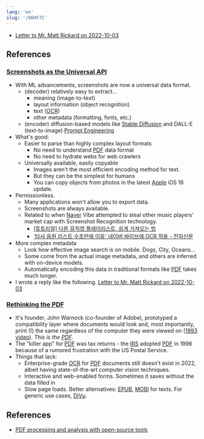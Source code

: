 ```yaml
---
lang: 'en'
slug: '/8B4F7C'
---
```


- [Letter to Mr. Matt Rickard on 2022-10-03](./../.././docs/pages/Letter%20to%20Mr.%20Matt%20Rickard%20on%202022-10-03.md)

## References

### [Screenshots as the Universal API](https://matt-rickard.ghost.io/screenshots-as-the-universal-api/?ref=Matt+Rickard-newsletter)

- With ML advancements, screenshots are now a universal data format.
  - (decoder) relatively easy to extract...
    - meaning (image-to-text)
    - layout information (object recognition)
    - text ([OCR](./../.././docs/pages/OCR.md))
    - other metadata (formatting, fonts, etc.)
  - (encoder) diffusion-based models like [Stable Diffusion](./../.././docs/pages/Stable%20Diffusion.md) and DALL-E (text-to-image) [Prompt Engineering](./../.././docs/pages/Prompt%20Engineering.md)
- What's good:
  - Easier to parse than highly complex layout formats
    - No need to understand [PDF](./../.././docs/pages/PDF.md) data format
    - No need to hydrate webs for web crawlers
  - Universally available, easily copyable
    - Images aren't the most efficient encoding method for text.
    - But they can be the simplest for humans
    - You can copy objects from photos in the latest [Apple](./../.././docs/pages/Apple.md) iOS 16 update.
- Permissionless.
  - Many applications won't allow you to export data.
  - Screenshots are always available.
  - Related to when [Naver](./../.././docs/pages/Naver.md) Vibe attempted to steal other music players' market cap with Screenshot Recognition technology.
    - [[튜토리얼] 다른 뮤직앱 플레이리스트, 쉽게 가져오는 법](https://www.youtube.com/watch?v=lIs51GVQnDw)
    - ['타사 음원 리스트 수초만에 이동' 네이버 바이브에 OCR 적용 - 전자신문](https://www.etnews.com/20190410000104)
- More complex metadata
  - Look how effective image search is on mobile. Dogs, City, Oceans...
  - Some come from the actual image metadata, and others are inferred with on-device models.
  - Automatically encoding this data in traditional formats like [PDF](./../.././docs/pages/PDF.md) takes much longer.
- I wrote a reply like the following. [Letter to Mr. Matt Rickard on 2022-10-03](./../.././docs/pages/Letter%20to%20Mr.%20Matt%20Rickard%20on%202022-10-03.md)

### [Rethinking the PDF](https://matt-rickard.com/rethinking-the-pdf)

- It's founder, John Warnock (co-founder of Adobe), prototyped a compatibility layer where documents would look and, most importantly, print (!) the same regardless of the computer they were viewed on ([1993 video](https://www.youtube.com/watch?v=qRrpyY8KPWE)). _This is the [PDF](./../.././docs/pages/PDF.md)._
- The "killer app" for [PDF](./../.././docs/pages/PDF.md) was tax returns - the [IRS](./../.././docs/pages/IRS.md) adopted [PDF](./../.././docs/pages/PDF.md) in 1996 because of a rumored frustration with the US Postal Service.
- Things that lack:
  - Enterprise-grade [OCR](./../.././docs/pages/OCR.md) for [PDF](./../.././docs/pages/PDF.md) documents still doesn't exist in 2022, albeit having state-of-the-art computer vision techniques.
  - Interactive and web-enabled forms. Sometimes it saves without the data filled in
  - Slow page loads. Better alternatives: [EPUB](./../.././docs/pages/EPUB.md), [MOBI](./../.././docs/pages/MOBI.md) for texts. For generic use cases, [DjVu](./../.././docs/pages/DjVu.md).

## References

- [PDF processing and analysis with open-source tools](https://www.bitsgalore.org/2021/09/06/pdf-processing-and-analysis-with-open-source-tools)

<head>
  <html lang="en-US"/>
</head>
